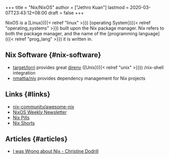 +++
title = "Nix/NixOS"
author = ["Jethro Kuan"]
lastmod = 2020-03-07T23:43:12+08:00
draft = false
+++

NixOS is a [Linux]({{< relref "linux" >}}) [operating System]({{< relref "operating_systems" >}}) built upon the Nix package manager. Nix
refers to both the package manager, and the name of the [programming
language]({{< relref "prog_lang" >}}) it is written in.


## Nix Software {#nix-software}

-   [target/lorri](https://github.com/target/lorri) provides great [direnv](https://direnv.net/) ([Unix]({{< relref "unix" >}})) /nix-shell integration
-   [nmattia/niv](https://github.com/nmattia/niv) provides dependency management for Nix projects


## Links {#links}

-   [nix-community/awesome-nix](https://github.com/nix-community/awesome-nix)
-   [NixOS Weekly Newsletter](https://weekly.nixos.org/)
-   [Nix Pills](https://nixos.org/nixos/nix-pills/)
-   [Nix Shorts](https://github.com/justinwoo/nix-shorts)


## Articles {#articles}

-   [I was Wrong about Nix - Christine Dodrill](https://christine.website/blog/i-was-wrong-about-nix-2020-02-10)
